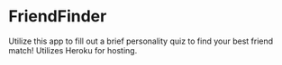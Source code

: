 # FriendFinder

Utilize this app to fill out a brief personality quiz to find your best friend match!
Utilizes Heroku for hosting.